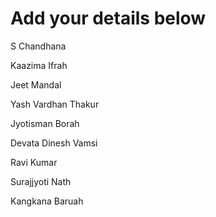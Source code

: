 # Add your details below

S Chandhana

Kaazima Ifrah

Jeet Mandal

Yash Vardhan Thakur

Jyotisman Borah

Devata Dinesh Vamsi

Ravi Kumar

Surajjyoti Nath

Kangkana Baruah
